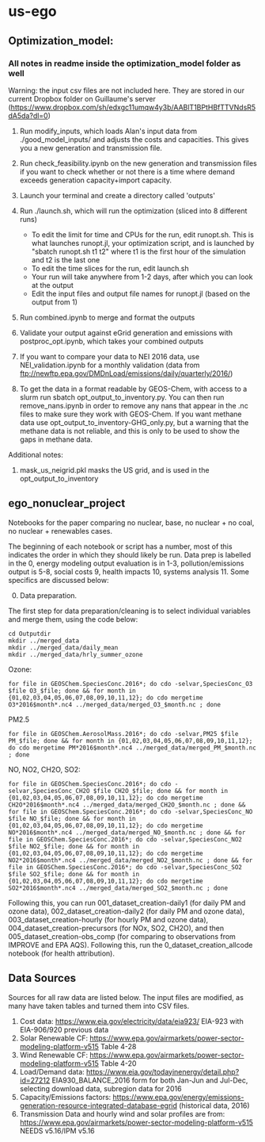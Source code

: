 # us-ego
## Optimization_model:

### All notes in readme inside the optimization_model folder as well 

Warning: the input csv files are not included here. They are stored in our current Dropbox folder on Guillaume's server (https://www.dropbox.com/sh/edxgc11umqw4y3b/AABlT1BPtHBfTTVNdsR5dA5da?dl=0)

1. Run modify_inputs, which loads Alan's input data from ./good_model_inputs/ and adjusts the costs and capacities. This gives you a new generation and transmission file.

2. Run check_feasibility.ipynb on the new generation and transmission files if you want to check whether or not there is a time where demand exceeds generation capacity+import capacity.

3. Launch your terminal and create a directory called 'outputs'

4. Run ./launch.sh, which will run the optimization (sliced into 8 different runs)
    - To edit the limit for time and CPUs for the run, edit runopt.sh. This is what launches runopt.jl, your optimization script, and is launched by "sbatch runopt.sh t1 t2" where t1 is the first hour of the simulation and t2 is the last one
    - To edit the time slices for the run, edit launch.sh
    - Your run will take anywhere from 1-2 days, after which you can look at the output
    - Edit the input files and output file names for runopt.jl (based on the output from 1) 

6. Run combined.ipynb to merge and format the outputs

7. Validate your output against eGrid generation and emissions with postproc_opt.ipynb, which takes your combined outputs

8. If you want to compare your data to NEI 2016 data, use NEI_validation.ipynb for a monthly validation (data from ftp://newftp.epa.gov/DMDnLoad/emissions/daily/quarterly/2016/)

9. To get the data in a format readable by GEOS-Chem, with access to a slurm run sbatch opt_output_to_inventory.py. You can then run remove_nans.ipynb in order to remove any nans that appear in the .nc files to make sure they work with GEOS-Chem. If you want methane data use opt_output_to_inventory-GHG_only.py, but a warning that the methane data is not reliable, and this is only to be used to show the gaps in methane data.



Additional notes:
1. mask_us_neigrid.pkl masks the US grid, and is used in the opt_output_to_inventory


## ego_nonuclear_project

Notebooks for the paper comparing no nuclear, base, no nuclear + no coal, no nuclear + renewables cases.

The beginning of each notebook or script has a number, most of this indicates the order in which they should likely be run. Data prep is labelled in the 0, energy modeling output evaluation is in 1-3, pollution/emissions output is 5-8, social costs 9, health impacts 10, systems analysis 11. Some specifics are discussed below:

0) Data preparation. 

The first step for data preparation/cleaning is to select individual variables and merge them, using the code below:

``` module load cdo
cd Outputdir
mkdir ../merged_data
mkdir ../merged_data/daily_mean
mkdir ../merged_data/hrly_summer_ozone
```
Ozone:
```
for file in GEOSChem.SpeciesConc.2016*; do cdo -selvar,SpeciesConc_O3 $file O3_$file; done && for month in {01,02,03,04,05,06,07,08,09,10,11,12}; do cdo mergetime O3*2016$month*.nc4 ../merged_data/merged_O3_$month.nc ; done
```
PM2.5
```
for file in GEOSChem.AerosolMass.2016*; do cdo -selvar,PM25 $file PM_$file; done && for month in {01,02,03,04,05,06,07,08,09,10,11,12}; do cdo mergetime PM*2016$month*.nc4 ../merged_data/merged_PM_$month.nc ; done
```
NO, NO2, CH2O, SO2:
```
for file in GEOSChem.SpeciesConc.2016*; do cdo -selvar,SpeciesConc_CH2O $file CH2O_$file; done && for month in {01,02,03,04,05,06,07,08,09,10,11,12}; do cdo mergetime CH2O*2016$month*.nc4 ../merged_data/merged_CH2O_$month.nc ; done && for file in GEOSChem.SpeciesConc.2016*; do cdo -selvar,SpeciesConc_NO $file NO_$file; done && for month in {01,02,03,04,05,06,07,08,09,10,11,12}; do cdo mergetime NO*2016$month*.nc4 ../merged_data/merged_NO_$month.nc ; done && for file in GEOSChem.SpeciesConc.2016*; do cdo -selvar,SpeciesConc_NO2 $file NO2_$file; done && for month in {01,02,03,04,05,06,07,08,09,10,11,12}; do cdo mergetime NO2*2016$month*.nc4 ../merged_data/merged_NO2_$month.nc ; done && for file in GEOSChem.SpeciesConc.2016*; do cdo -selvar,SpeciesConc_SO2 $file SO2_$file; done && for month in {01,02,03,04,05,06,07,08,09,10,11,12}; do cdo mergetime SO2*2016$month*.nc4 ../merged_data/merged_SO2_$month.nc ; done
```

Following this, you can run 001_dataset_creation-daily1 (for daily PM and ozone data), 002_dataset_creation-daily2 (for daily PM and ozone data), 003_dataset_creation-hourly (for hourly PM and ozone data), 004_dataset_creation-precursors (for NOx, SO2, CH2O), and then 005_dataset_creation-obs_comp (for comparing to observations from IMPROVE and EPA AQS). Following this, run the 0_dataset_creation_allcode notebook (for health attribution). 


## Data Sources
Sources for all raw data are listed below. The input files are modified, as many have taken tables and turned them into CSV files. 
1. Cost data: https://www.eia.gov/electricity/data/eia923/ EIA-923 with EIA-906/920 previous data 
2. Solar Renewable CF: https://www.epa.gov/airmarkets/power-sector-modeling-platform-v515 Table 4-28 
3. Wind Renewable CF: https://www.epa.gov/airmarkets/power-sector-modeling-platform-v515 Table 4-20
4. Load/Demand data: https://www.eia.gov/todayinenergy/detail.php?id=27212 EIA930_BALANCE_2016 form for both Jan-Jun and Jul-Dec, selecting download data, subregion data for 2016
5. Capacity/Emissions factors: https://www.epa.gov/energy/emissions-generation-resource-integrated-database-egrid (historical data, 2016)
6. Transmission Data and hourly wind and solar profiles are from: https://www.epa.gov/airmarkets/power-sector-modeling-platform-v515 NEEDS v5.16/IPM v5.16 

